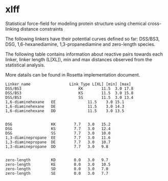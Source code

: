 # xlff
Statistical force-field for modeling protein structure using chemical cross-linking distance constraints

The following linkers have their potential curves defined so far: DSS/BS3, DSG, 1,6-hexanediamine, 1,3-propanediamine and zero-length species. 

The following table contains information about reactive pairs towards each linker, linker length (L[XL]), min and max distances observed from the statistical analysis.

More datails can be found in Rosetta implementation document.

```
Linker_name 				Link_Type L[XL] [min] [max] 
DSS/BS3 						KK        11.5 	3.0 17.8  
DSS/BS3 						KS        11.5	3.0 15.8  
DSS/BS3 						SS        11.5 	3.0 13.4  
1,6-diaminehexane 	EE				11.5 	3.0 15.1  
1,6-diaminehexane 	DE 				11.5 	3.0 14.3  
1,6-diaminehexane 	DD 				11.5 	3.0 13.5  


DSG                 KK        7.7   3.0   15.2  
DSG                 KS        7.7   3.0   12.4  
DSG                 SS        7.7   3.0   10.0  
1,3-diaminepropane  EE        7.7   3.0   11.6  
1,3-diaminepropane  DE        7.7   3.0   10.7  
1,3-diaminepropane  DD        7.7   3.0   9.8   


zero-length         KD        0.0   3.0   9.7   
zero-length         KE        0.0   3.0   10.5  
zero-length         SD        0.0   3.0   7.0   
zero-length         SE        0.0   3.0   7.7   
```

